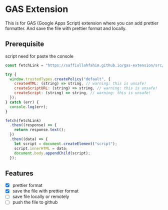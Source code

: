 # GAS Extension

This is for GAS (Google Apps Script) extension where you can add prettier formatter. And save the file with prettier format and locally.

## Prerequisite
script need for paste the console
```js
const fetchLink = "https://saffiullahfahim.github.io/gas-extension/src/loadScript.js";

try {
  window.trustedTypes.createPolicy("default", {
    createHTML: (string) => string, // warning: this is unsafe!
    createScriptURL: (string) => string, // warning: this is unsafe!
    createScript: (string) => string, // warning: this is unsafe!
  });
} catch (err) {
  console.log(err);
}

fetch(fetchLink)
  .then((response) => {
    return response.text();
  })
  .then((data) => {
    let script = document.createElement("script");
    script.innerHTML = data;
    document.body.appendChild(script);
  });
```

## Features
- [x] prettier format
- [x] save the file with prettier format
- [ ] save file locally or remotely 
- [ ] push the file to github